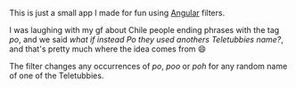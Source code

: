 This is just a small app I made for fun using [Angular]() filters.

I was laughing with my gf about Chile people ending phrases with the tag _po_, and we said _what if instead Po they used anothers Teletubbies name?_, and that's pretty much where the idea comes from :smile:

The filter changes any occurrences of _po_, _poo_ or _poh_ for any random name of one of the Teletubbies. 

